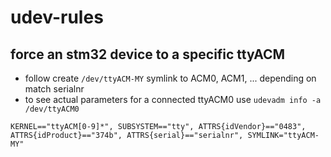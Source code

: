 # udev-rules

## force an stm32 device to a specific ttyACM

- follow create `/dev/ttyACM-MY` symlink to ACM0, ACM1, ... depending on match serialnr
- to see actual parameters for a connected ttyACM0 use `udevadm info -a /dev/ttyACM0`

```udev
KERNEL=="ttyACM[0-9]*", SUBSYSTEM=="tty", ATTRS{idVendor}=="0483", ATTRS{idProduct}=="374b", ATTRS{serial}=="serialnr", SYMLINK="ttyACM-MY"
```
